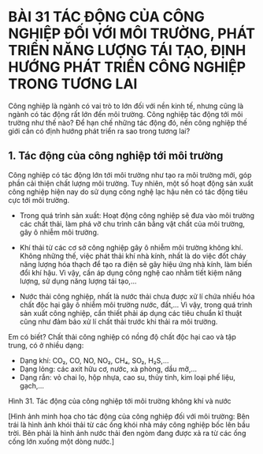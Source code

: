 # BÀI 31 TÁC ĐỘNG CỦA CÔNG NGHIỆP ĐỐI VỚI MÔI TRƯỜNG, PHÁT TRIỂN NĂNG LƯỢNG TÁI TẠO, ĐỊNH HƯỚNG PHÁT TRIỂN CÔNG NGHIỆP TRONG TƯƠNG LAI

Công nghiệp là ngành có vai trò to lớn đối với nền kinh tế, nhưng cũng là ngành có tác động rất lớn đến môi trường. Công nghiệp tác động tới môi trường như thế nào? Để hạn chế những tác động đó, nền công nghiệp thế giới cần có định hướng phát triển ra sao trong tương lai?

## 1. Tác động của công nghiệp tới môi trường

Công nghiệp có tác động lớn tới môi trường như tạo ra môi trường mới, góp phần cải thiện chất lượng môi trường. Tuy nhiên, một số hoạt động sản xuất công nghiệp hiện nay do sử dụng công nghệ lạc hậu nên có tác động tiêu cực tới môi trường.

- Trong quá trình sản xuất: Hoạt động công nghiệp sẽ đưa vào môi trường các chất thải, làm phá vỡ chu trình cân bằng vật chất của môi trường, gây ô nhiễm môi trường.

+ Khí thải từ các cơ sở công nghiệp gây ô nhiễm môi trường không khí. Không những thế, việc phát thải khí nhà kính, nhất là do việc đốt cháy năng lượng hóa thạch để tạo ra điện sẽ gây hiệu ứng nhà kính, làm biến đổi khí hậu. Vì vậy, cần áp dụng công nghệ cao nhằm tiết kiệm năng lượng, sử dụng năng lượng tái tạo,...

+ Nước thải công nghiệp, nhất là nước thải chưa được xử lí chứa nhiều hóa chất độc hại gây ô nhiễm môi trường nước, đất,... Vì vậy, trong quá trình sản xuất công nghiệp, cần thiết phải áp dụng các tiêu chuẩn kĩ thuật cũng như đảm bảo xử lí chất thải trước khi thải ra môi trường.

Em có biết?
Chất thải công nghiệp có nồng độ chất độc hại cao và tập trung, có ở nhiều dạng:
- Dạng khí: CO₂, CO, NO, NO₂, CH₄, SO₂, H₂S,...
- Dạng lỏng: các axit hữu cơ, nước, xà phòng, dầu mỡ,...
- Dạng rắn: vỏ chai lọ, hộp nhựa, cao su, thủy tinh, kim loại phế liệu, gạch,...

Hình 31. Tác động của công nghiệp tới môi trường không khí và nước

[Hình ảnh minh họa cho tác động của công nghiệp đối với môi trường: Bên trái là hình ảnh khói thải từ các ống khói nhà máy công nghiệp bốc lên bầu trời. Bên phải là hình ảnh nước thải đen ngòm đang được xả ra từ các ống cống lớn xuống một dòng nước.]